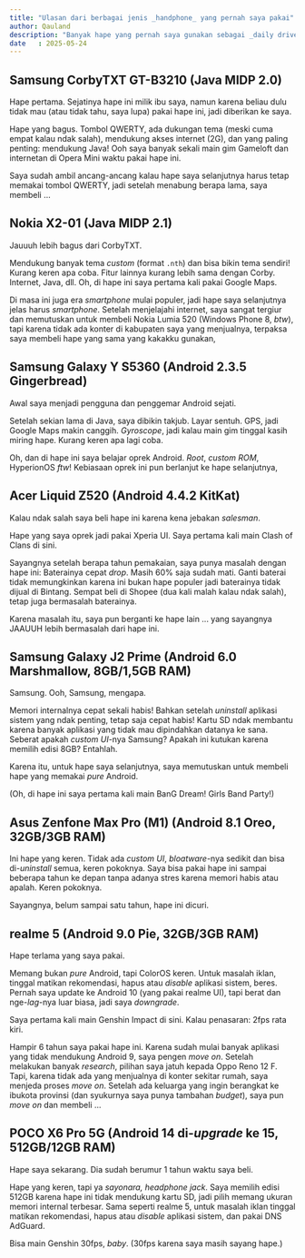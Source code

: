 ```yaml
---
title: "Ulasan dari berbagai jenis _handphone_ yang pernah saya pakai"
author: Qauland
description: "Banyak hape yang pernah saya gunakan sebagai _daily driver_. Ini ulasan saya terhadap mereka."
date   : 2025-05-24
---
```


## Samsung CorbyTXT GT-B3210 (Java MIDP 2.0)

Hape pertama. Sejatinya hape ini milik ibu saya, namun karena beliau dulu tidak mau (atau tidak tahu, saya lupa) pakai hape ini, jadi diberikan ke saya.

Hape yang bagus. Tombol QWERTY, ada dukungan tema (meski cuma empat kalau ndak salah), mendukung akses internet (2G), dan yang paling penting: mendukung Java! Ooh saya banyak sekali main gim Gameloft dan internetan di Opera Mini waktu pakai hape ini.

Saya sudah ambil ancang-ancang kalau hape saya selanjutnya harus tetap memakai tombol QWERTY, jadi setelah menabung berapa lama, saya membeli ...

## Nokia X2-01 (Java MIDP 2.1)

Jauuuh lebih bagus dari CorbyTXT.

Mendukung banyak tema _custom_ (format `.nth`) dan bisa bikin tema sendiri! Kurang keren apa coba. Fitur lainnya kurang lebih sama dengan Corby. Internet, Java, dll. Oh, di hape ini saya pertama kali pakai Google Maps.

Di masa ini juga era _smartphone_ mulai populer, jadi hape saya selanjutnya jelas harus _smartphone_. Setelah menjelajahi internet, saya sangat tergiur dan memutuskan untuk membeli Nokia Lumia 520 (Windows Phone 8, _btw_), tapi karena tidak ada konter di kabupaten saya yang menjualnya, terpaksa saya membeli hape yang sama yang kakakku gunakan,

## Samsung Galaxy Y S5360 (Android 2.3.5 Gingerbread)

Awal saya menjadi pengguna dan penggemar Android sejati.

Setelah sekian lama di Java, saya dibikin takjub. Layar sentuh. GPS, jadi Google Maps makin canggih. _Gyroscope_, jadi kalau main gim tinggal kasih miring hape. Kurang keren apa lagi coba.

Oh, dan di hape ini saya belajar oprek Android. _Root_, _custom ROM_, HyperionOS _ftw_! Kebiasaan oprek ini pun berlanjut ke hape selanjutnya,

## Acer Liquid Z520 (Android 4.4.2 KitKat)

Kalau ndak salah saya beli hape ini karena kena jebakan _salesman_.

Hape yang saya oprek jadi pakai Xperia UI. Saya pertama kali main Clash of Clans di sini.

Sayangnya setelah berapa tahun pemakaian, saya punya masalah dengan hape ini: Baterainya cepat _drop_. Masih 60% saja sudah mati. Ganti baterai tidak memungkinkan karena ini bukan hape populer jadi baterainya tidak dijual di Bintang. Sempat beli di Shopee (dua kali malah kalau ndak salah), tetap juga bermasalah baterainya.

Karena masalah itu, saya pun berganti ke hape lain ... yang sayangnya JAAUUH lebih bermasalah dari hape ini.

## Samsung Galaxy J2 Prime (Android 6.0 Marshmallow, 8GB/1,5GB RAM)

Samsung. Ooh, Samsung, mengapa.

Memori internalnya cepat sekali habis! Bahkan setelah _uninstall_ aplikasi sistem yang ndak penting, tetap saja cepat habis! Kartu SD ndak membantu karena banyak aplikasi yang tidak mau dipindahkan datanya ke sana. Seberat apakah _custom UI_-nya Samsung? Apakah ini kutukan karena memilih edisi 8GB? Entahlah.

Karena itu, untuk hape saya selanjutnya, saya memutuskan untuk membeli hape yang memakai _pure_ Android.

(Oh, di hape ini saya pertama kali main BanG Dream! Girls Band Party!)

## Asus Zenfone Max Pro (M1) (Android 8.1 Oreo, 32GB/3GB RAM)

Ini hape yang keren. Tidak ada _custom UI_, _bloatware_-nya sedikit dan bisa di-_uninstall_ semua, keren pokoknya. Saya bisa pakai hape ini sampai beberapa tahun ke depan tanpa adanya stres karena memori habis atau apalah. Keren pokoknya.

Sayangnya, belum sampai satu tahun, hape ini dicuri.

## realme 5 (Android 9.0 Pie, 32GB/3GB RAM)

Hape terlama yang saya pakai.

Memang bukan _pure_ Android, tapi ColorOS keren. Untuk masalah iklan, tinggal matikan rekomendasi, hapus atau _disable_ aplikasi sistem, beres. Pernah saya update ke Android 10 (yang pakai realme UI), tapi berat dan nge-_lag_-nya luar biasa, jadi saya _downgrade_.

Saya pertama kali main Genshin Impact di sini. Kalau penasaran: 2fps rata kiri.

Hampir 6 tahun saya pakai hape ini. Karena sudah mulai banyak aplikasi yang tidak mendukung Android 9, saya pengen _move on_. Setelah melakukan banyak _research_, pilihan saya jatuh kepada Oppo Reno 12 F. Tapi, karena tidak ada yang menjualnya di konter sekitar rumah, saya menjeda proses _move on_. Setelah ada keluarga yang ingin berangkat ke ibukota provinsi (dan syukurnya saya punya tambahan _budget_), saya pun _move on_ dan membeli ...

## POCO X6 Pro 5G (Android 14 di-_upgrade_ ke 15, 512GB/12GB RAM)

Hape saya sekarang. Dia sudah berumur 1 tahun waktu saya beli.

Hape yang keren, tapi ya _sayonara, headphone jack_. Saya memilih edisi 512GB karena hape ini tidak mendukung kartu SD, jadi pilih memang ukuran memori internal terbesar. Sama seperti realme 5, untuk masalah iklan tinggal matikan rekomendasi, hapus atau _disable_ aplikasi sistem, dan pakai DNS AdGuard.

Bisa main Genshin 30fps, _baby_. (30fps karena saya masih sayang hape.)
